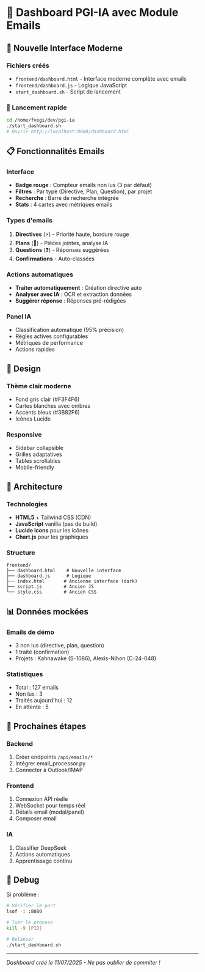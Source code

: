 # 📧 Dashboard PGI-IA avec Module Emails

## 🎉 Nouvelle Interface Moderne

### Fichiers créés
- `frontend/dashboard.html` - Interface moderne complète avec emails
- `frontend/dashboard.js` - Logique JavaScript
- `start_dashboard.sh` - Script de lancement

### 🚀 Lancement rapide
```bash
cd /home/fvegi/dev/pgi-ia
./start_dashboard.sh
# Ouvrir http://localhost:8080/dashboard.html
```

## 📋 Fonctionnalités Emails

### Interface
- **Badge rouge** : Compteur emails non lus (3 par défaut)
- **Filtres** : Par type (Directive, Plan, Question), par projet
- **Recherche** : Barre de recherche intégrée
- **Stats** : 4 cartes avec métriques emails

### Types d'emails
1. **Directives** (⚡) - Priorité haute, bordure rouge
2. **Plans** (📐) - Pièces jointes, analyse IA
3. **Questions** (❓) - Réponses suggérées
4. **Confirmations** - Auto-classées

### Actions automatiques
- **Traiter automatiquement** : Création directive auto
- **Analyser avec IA** : OCR et extraction données
- **Suggérer réponse** : Réponses pré-rédigées

### Panel IA
- Classification automatique (95% précision)
- Règles actives configurables
- Métriques de performance
- Actions rapides

## 🎨 Design

### Thème clair moderne
- Fond gris clair (#F3F4F6)
- Cartes blanches avec ombres
- Accents bleus (#3B82F6)
- Icônes Lucide

### Responsive
- Sidebar collapsible
- Grilles adaptatives
- Tables scrollables
- Mobile-friendly

## 🔧 Architecture

### Technologies
- **HTML5** + Tailwind CSS (CDN)
- **JavaScript** vanilla (pas de build)
- **Lucide Icons** pour les icônes
- **Chart.js** pour les graphiques

### Structure
```
frontend/
├── dashboard.html    # Nouvelle interface
├── dashboard.js      # Logique
├── index.html       # Ancienne interface (dark)
├── script.js        # Ancien JS
└── style.css        # Ancien CSS
```

## 📊 Données mockées

### Emails de démo
- 3 non lus (directive, plan, question)
- 1 traité (confirmation)
- Projets : Kahnawake (S-1086), Alexis-Nihon (C-24-048)

### Statistiques
- Total : 127 emails
- Non lus : 3
- Traités aujourd'hui : 12
- En attente : 5

## 🚦 Prochaines étapes

### Backend
1. Créer endpoints `/api/emails/*`
2. Intégrer email_processor.py
3. Connecter à Outlook/IMAP

### Frontend
1. Connexion API réelle
2. WebSocket pour temps réel
3. Détails email (modal/panel)
4. Composer email

### IA
1. Classifier DeepSeek
2. Actions automatiques
3. Apprentissage continu

## 🐛 Debug

Si problème :
```bash
# Vérifier le port
lsof -i :8080

# Tuer le process
kill -9 [PID]

# Relancer
./start_dashboard.sh
```

---
*Dashboard créé le 11/07/2025 - Ne pas oublier de commiter !*